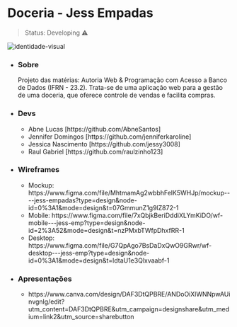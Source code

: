 #           Doceria - Jess Empadas
> Status: Developing ⚠️

![identidade-visual](https://github.com/jessy3008/doceria-jess_empadas/assets/99359081/5ce62737-bfca-4b5b-9853-cdefc21f9860)
<ul>
  <li><h3>Sobre</h3> Projeto das matérias: Autoria Web & Programação com Acesso a Banco de Dados
(IFRN - 23.2). Trata-se de uma aplicação web para a gestão de uma doceria, que oferece controle de vendas e facilita compras.</li> 
  <li><h3>Devs</h3></li>
  <ul>
    <li>Abne Lucas [https://github.com/AbneSantos] </li>
    <li>Jennifer Domingos [https://github.com/jenniferkaroline] </li>
    <li>Jessica Nascimento [https://github.com/jessy3008] </li>
    <li>Raul Gabriel [https://github.com/raulzinho123] </li>
  </ul>
  <li><h3>Wireframes</h3></li>
  <ul>
    <li>Mockup: https://www.figma.com/file/MhtmamAg2wbbhFelK5WHJp/mockup----jess-empadas?type=design&node-id=0%3A1&mode=design&t=07GmmunZ1g9lZ872-1</li>
    <li>Mobile: https://www.figma.com/file/7xQbjkBeriDddiXLYmKiDO/wf-mobile---jess-emp?type=design&node-id=2%3A52&mode=design&t=nzPMxbTWfpDhxfRR-1</li>
    <li>Desktop: https://www.figma.com/file/G7QpAgo7BsDaDxQwO9GRwr/wf-desktop---jess-emp?type=design&node-id=0%3A1&mode=design&t=ldtaU1e3Qlxvaabf-1</li>
  </ul>
  <li><h3>Apresentações</h3></li>
  <ul>
    <li>https://www.canva.com/design/DAF3DtQPBRE/ANDoOiXlWNNpwAUinvgnlg/edit?utm_content=DAF3DtQPBRE&utm_campaign=designshare&utm_medium=link2&utm_source=sharebutton</li>
  </ul>
</ul>


